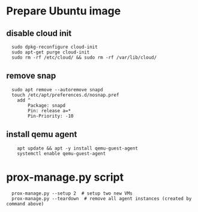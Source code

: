 # Prepare Ubuntu image
## disable cloud init
```
  sudo dpkg-reconfigure cloud-init
  sudo apt-get purge cloud-init
  sudo rm -rf /etc/cloud/ && sudo rm -rf /var/lib/cloud/
```

## remove snap
```
  sudo apt remove --autoremove snapd
  touch /etc/apt/preferences.d/nosnap.pref
    add ^
        Package: snapd
        Pin: release a=*
        Pin-Priority: -10
```

## install qemu agent
```
    apt update && apt -y install qemu-guest-agent
    systemctl enable qemu-guest-agent
```

# prox-manage.py script
```
  prox-manage.py --setup 2  # setup two new VMs
  prox-manage.py --teardown  # remove all agent instances (created by command above)
```
